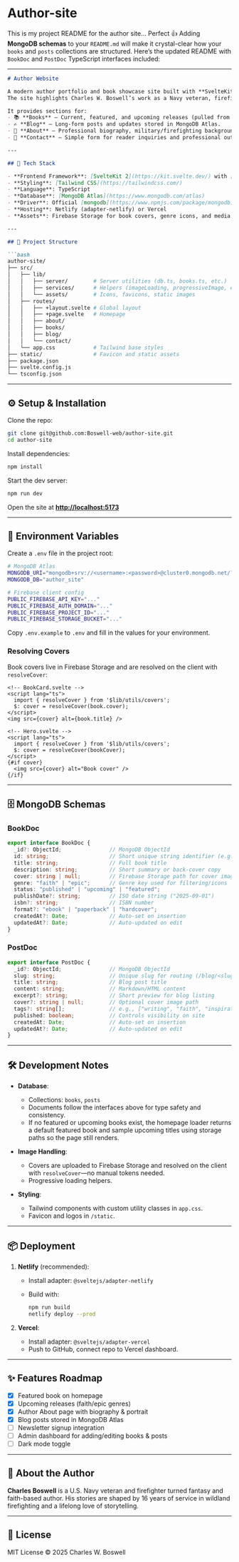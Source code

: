 # Author-site

This is my project README for the author site...
Perfect 👍 Adding **MongoDB schemas** to your `README.md` will make it crystal-clear how your `books` and `posts` collections are structured. Here’s the updated README with `BookDoc` and `PostDoc` TypeScript interfaces included:

---

````markdown
# Author Website

A modern author portfolio and book showcase site built with **SvelteKit 2**, **Svelte 5 (runes)**, **TypeScript**, **Tailwind CSS**, and **MongoDB Atlas**.  
The site highlights Charles W. Boswell’s work as a Navy veteran, firefighter, and fantasy/faith-based author.  

It provides sections for:
- 📚 **Books** – Current, featured, and upcoming releases (pulled from MongoDB).
- ✍️ **Blog** – Long-form posts and updates stored in MongoDB Atlas.
- 👤 **About** – Professional biography, military/firefighting background, and writing journey.
- 📩 **Contact** – Simple form for reader inquiries and professional outreach.

---

## 🚀 Tech Stack

- **Frontend Framework**: [SvelteKit 2](https://kit.svelte.dev/) with [Svelte 5](https://svelte.dev/blog/runes) runes
- **Styling**: [Tailwind CSS](https://tailwindcss.com/)
- **Language**: TypeScript
- **Database**: [MongoDB Atlas](https://www.mongodb.com/atlas)  
- **Driver**: Official [mongodb](https://www.npmjs.com/package/mongodb) Node.js driver
- **Hosting**: Netlify (adapter-netlify) or Vercel
- **Assets**: Firebase Storage for book covers, genre icons, and media. Covers are resolved client-side.

---

## 📂 Project Structure

```bash
author-site/
├── src/
│   ├── lib/
│   │   ├── server/        # Server utilities (db.ts, books.ts, etc.)
│   │   ├── services/      # Helpers (imageLoading, progressiveImage, etc.)
│   │   └── assets/        # Icons, favicons, static images
│   ├── routes/
│   │   ├── +layout.svelte # Global layout
│   │   ├── +page.svelte   # Homepage
│   │   ├── about/         
│   │   ├── books/         
│   │   ├── blog/          
│   │   └── contact/
│   └── app.css            # Tailwind base styles
├── static/                # Favicon and static assets
├── package.json
├── svelte.config.js
└── tsconfig.json
````

---

## ⚙️ Setup & Installation

Clone the repo:

```bash
git clone git@github.com:Boswell-web/author-site.git
cd author-site
```

Install dependencies:

```bash
npm install
```

Start the dev server:

```bash
npm run dev
```

Open the site at **[http://localhost:5173](http://localhost:5173)**

---

## 🔑 Environment Variables

Create a `.env` file in the project root:

```bash
# MongoDB Atlas
MONGODB_URI="mongodb+srv://<username>:<password>@cluster0.mongodb.net/?retryWrites=true&w=majority"
MONGODB_DB="author_site"

# Firebase client config
PUBLIC_FIREBASE_API_KEY="..."
PUBLIC_FIREBASE_AUTH_DOMAIN="..."
PUBLIC_FIREBASE_PROJECT_ID="..."
PUBLIC_FIREBASE_STORAGE_BUCKET="..."
```

Copy `.env.example` to `.env` and fill in the values for your environment.

### Resolving Covers

Book covers live in Firebase Storage and are resolved on the client with `resolveCover`:

```svelte
<!-- BookCard.svelte -->
<script lang="ts">
  import { resolveCover } from '$lib/utils/covers';
  $: cover = resolveCover(book.cover);
</script>
<img src={cover} alt={book.title} />
```

```svelte
<!-- Hero.svelte -->
<script lang="ts">
  import { resolveCover } from '$lib/utils/covers';
  $: cover = resolveCover(bookCover);
</script>
{#if cover}
  <img src={cover} alt="Book cover" />
{/if}
```

---

## 🗄️ MongoDB Schemas

### BookDoc

```ts
export interface BookDoc {
  _id?: ObjectId;               // MongoDB ObjectId
  id: string;                   // Short unique string identifier (e.g., "faith-in-a-firestorm")
  title: string;                // Full book title
  description: string;          // Short summary or back-cover copy
  cover: string | null;         // Firebase Storage path for cover image
  genre: "faith" | "epic";      // Genre key used for filtering/icons
  status: "published" | "upcoming" | "featured";
  publishDate?: string;         // ISO date string ("2025-09-01")
  isbn?: string;                // ISBN number
  format?: "ebook" | "paperback" | "hardcover";
  createdAt?: Date;             // Auto-set on insertion
  updatedAt?: Date;             // Auto-updated on edit
}
```

### PostDoc

```ts
export interface PostDoc {
  _id?: ObjectId;               // MongoDB ObjectId
  slug: string;                 // Unique slug for routing (/blog/<slug>)
  title: string;                // Blog post title
  content: string;              // Markdown/HTML content
  excerpt?: string;             // Short preview for blog listing
  cover?: string | null;        // Optional cover image path
  tags?: string[];              // e.g., ["writing", "faith", "inspiration"]
  published: boolean;           // Controls visibility on site
  createdAt: Date;              // Auto-set on insertion
  updatedAt?: Date;             // Auto-updated on edit
}
```

---

## 🛠 Development Notes

* **Database**:

  * Collections: `books`, `posts`
  * Documents follow the interfaces above for type safety and consistency.
  * If no featured or upcoming books exist, the homepage loader returns a default featured book and sample upcoming titles using storage paths so the page still renders.

* **Image Handling**:

  * Covers are uploaded to Firebase Storage and resolved on the client with `resolveCover`—no manual tokens needed.
  * Progressive loading helpers.

* **Styling**:

  * Tailwind components with custom utility classes in `app.css`.
  * Favicon and logos in `/static`.

---

## 📦 Deployment

1. **Netlify** (recommended):

   * Install adapter: `@sveltejs/adapter-netlify`
   * Build with:

     ```bash
     npm run build
     netlify deploy --prod
     ```

2. **Vercel**:

   * Install adapter: `@sveltejs/adapter-vercel`
   * Push to GitHub, connect repo to Vercel dashboard.

---

## ✨ Features Roadmap

* [x] Featured book on homepage
* [x] Upcoming releases (faith/epic genres)
* [x] Author About page with biography & portrait
* [x] Blog posts stored in MongoDB Atlas
* [ ] Newsletter signup integration
* [ ] Admin dashboard for adding/editing books & posts
* [ ] Dark mode toggle

---

## 📖 About the Author

**Charles Boswell** is a U.S. Navy veteran and firefighter turned fantasy and faith-based author. His stories are shaped by 16 years of service in wildland firefighting and a lifelong love of storytelling.

---

## 📜 License

MIT License © 2025 Charles W. Boswell
